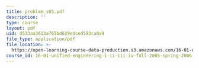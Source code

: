 ```yaml
---
title: problem_s05.pdf
description: ''
type: course
layout: pdf
uid: d533aa3613a765bd639edced593ca0a9
file_type: application/pdf
file_location: >-
  https://open-learning-course-data-production.s3.amazonaws.com/16-01-unified-engineering-i-ii-iii-iv-fall-2005-spring-2006/d533aa3613a765bd639edced593ca0a9_problem_s05.pdf
course_id: 16-01-unified-engineering-i-ii-iii-iv-fall-2005-spring-2006
---
```

